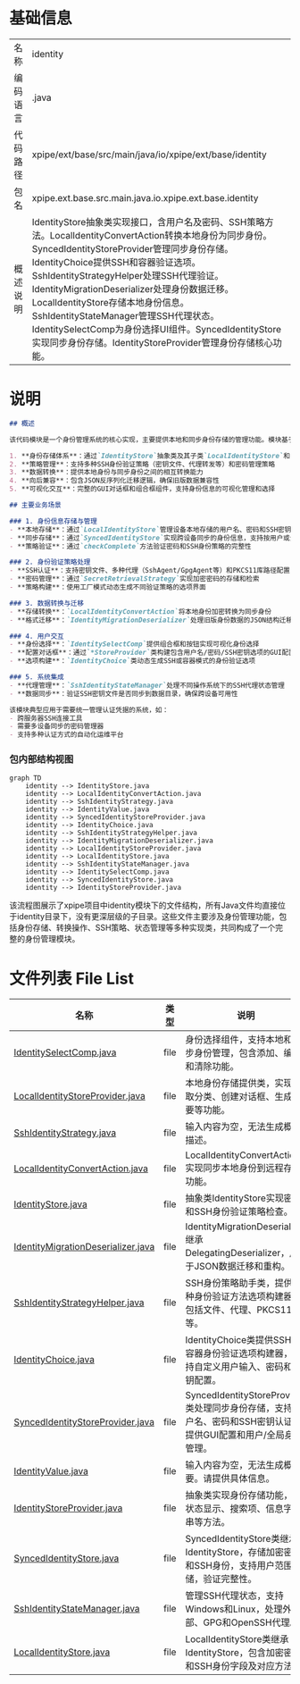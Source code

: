 # 基础信息

|      |      |
|------|------|
| 名称 | identity |
| 编码语言 | .java |
| 代码路径 | xpipe/ext/base/src/main/java/io/xpipe/ext/base/identity |
| 包名 | xpipe.ext.base.src.main.java.io.xpipe.ext.base.identity |
| 概述说明 | IdentityStore抽象类实现接口，含用户名及密码、SSH策略方法。LocalIdentityConvertAction转换本地身份为同步身份。SyncedIdentityStoreProvider管理同步身份存储。IdentityChoice提供SSH和容器验证选项。SshIdentityStrategyHelper处理SSH代理验证。IdentityMigrationDeserializer处理身份数据迁移。LocalIdentityStore存储本地身份信息。SshIdentityStateManager管理SSH代理状态。IdentitySelectComp为身份选择UI组件。SyncedIdentityStore实现同步身份存储。IdentityStoreProvider管理身份存储核心功能。 |

# 说明

```markdown
## 概述

该代码模块是一个身份管理系统的核心实现，主要提供本地和同步身份存储的管理功能。模块基于Java构建，使用Lombok简化代码，包含身份验证策略管理、存储转换、数据迁移和UI组件等完整解决方案。核心功能包括：

1. **身份存储体系**：通过`IdentityStore`抽象类及其子类`LocalIdentityStore`和`SyncedIdentityStore`实现不同作用域（本地/同步）的身份信息存储
2. **策略管理**：支持多种SSH身份验证策略（密钥文件、代理转发等）和密码管理策略
3. **数据转换**：提供本地身份与同步身份之间的相互转换能力
4. **向后兼容**：包含JSON反序列化迁移逻辑，确保旧版数据兼容性
5. **可视化交互**：完整的GUI对话框和组合框组件，支持身份信息的可视化管理和选择

## 主要业务场景

### 1. 身份信息存储与管理
- **本地存储**：通过`LocalIdentityStore`管理设备本地存储的用户名、密码和SSH密钥
- **同步存储**：通过`SyncedIdentityStore`实现跨设备同步的身份信息，支持按用户或全局配置
- **策略验证**：通过`checkComplete`方法验证密码和SSH身份策略的完整性

### 2. 身份验证策略处理
- **SSH认证**：支持密钥文件、多种代理（SshAgent/GpgAgent等）和PKCS11库路径配置
- **密码管理**：通过`SecretRetrievalStrategy`实现加密密码的存储和检索
- **策略构建**：使用工厂模式动态生成不同验证策略的选项界面

### 3. 数据转换与迁移
- **存储转换**：`LocalIdentityConvertAction`将本地身份加密转换为同步身份
- **格式迁移**：`IdentityMigrationDeserializer`处理旧版身份数据的JSON结构迁移

### 4. 用户交互
- **身份选择**：`IdentitySelectComp`提供组合框和按钮实现可视化身份选择
- **配置对话框**：通过`*StoreProvider`类构建包含用户名/密码/SSH密钥选项的GUI配置界面
- **选项构建**：`IdentityChoice`类动态生成SSH或容器模式的身份验证选项

### 5. 系统集成
- **代理管理**：`SshIdentityStateManager`处理不同操作系统下的SSH代理状态管理
- **数据同步**：验证SSH密钥文件是否同步到数据目录，确保跨设备可用性

该模块典型应用于需要统一管理认证凭据的系统，如：
- 跨服务器SSH连接工具
- 需要多设备同步的密码管理器
- 支持多种认证方式的自动化运维平台
```


### 包内部结构视图

```mermaid
graph TD
    identity --> IdentityStore.java
    identity --> LocalIdentityConvertAction.java
    identity --> SshIdentityStrategy.java
    identity --> IdentityValue.java
    identity --> SyncedIdentityStoreProvider.java
    identity --> IdentityChoice.java
    identity --> SshIdentityStrategyHelper.java
    identity --> IdentityMigrationDeserializer.java
    identity --> LocalIdentityStoreProvider.java
    identity --> LocalIdentityStore.java
    identity --> SshIdentityStateManager.java
    identity --> IdentitySelectComp.java
    identity --> SyncedIdentityStore.java
    identity --> IdentityStoreProvider.java
```

该流程图展示了xpipe项目中identity模块下的文件结构，所有Java文件均直接位于identity目录下，没有更深层级的子目录。这些文件主要涉及身份管理功能，包括身份存储、转换操作、SSH策略、状态管理等多种实现类，共同构成了一个完整的身份管理模块。

# 文件列表 File List

| 名称   | 类型  | 说明 |
|-------|------|-------------|
| [IdentitySelectComp.java](IdentitySelectComp.md) | file | 身份选择组件，支持本地和同步身份管理，包含添加、编辑和清除功能。 |
| [LocalIdentityStoreProvider.java](LocalIdentityStoreProvider.md) | file | 本地身份存储提供类，实现获取分类、创建对话框、生成摘要等功能。 |
| [SshIdentityStrategy.java](SshIdentityStrategy.md) | file | 输入内容为空，无法生成概要描述。 |
| [LocalIdentityConvertAction.java](LocalIdentityConvertAction.md) | file | LocalIdentityConvertAction实现同步本地身份到远程存储功能。 |
| [IdentityStore.java](IdentityStore.md) | file | 抽象类IdentityStore实现密码和SSH身份验证策略检查。 |
| [IdentityMigrationDeserializer.java](IdentityMigrationDeserializer.md) | file | IdentityMigrationDeserializer继承DelegatingDeserializer，用于JSON数据迁移和重构。 |
| [SshIdentityStrategyHelper.java](SshIdentityStrategyHelper.md) | file | SSH身份策略助手类，提供多种身份验证方法选项构建器，包括文件、代理、PKCS11库等。 |
| [IdentityChoice.java](IdentityChoice.md) | file | IdentityChoice类提供SSH和容器身份验证选项构建器，支持自定义用户输入、密码和密钥配置。 |
| [SyncedIdentityStoreProvider.java](SyncedIdentityStoreProvider.md) | file | SyncedIdentityStoreProvider类处理同步身份存储，支持用户名、密码和SSH密钥认证，提供GUI配置和用户/全局身份管理。 |
| [IdentityValue.java](IdentityValue.md) | file | 输入内容为空，无法生成概要。请提供具体信息。 |
| [IdentityStoreProvider.java](IdentityStoreProvider.md) | file | 抽象类实现身份存储功能，含状态显示、搜索项、信息字符串等方法。 |
| [SyncedIdentityStore.java](SyncedIdentityStore.md) | file | SyncedIdentityStore类继承IdentityStore，存储加密密码和SSH身份，支持用户范围存储，验证完整性。 |
| [SshIdentityStateManager.java](SshIdentityStateManager.md) | file | 管理SSH代理状态，支持Windows和Linux，处理外部、GPG和OpenSSH代理。 |
| [LocalIdentityStore.java](LocalIdentityStore.md) | file | LocalIdentityStore类继承IdentityStore，包含加密密码和SSH身份字段及对应方法。 |


